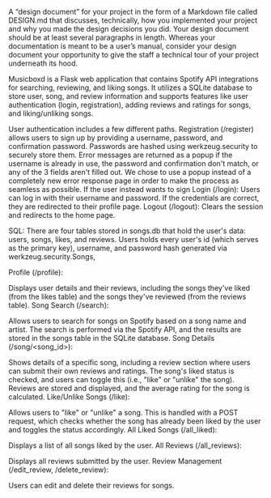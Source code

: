 A “design document” for your project in the form of a Markdown file called DESIGN.md that discusses, technically, how you implemented your project and why you made the design decisions you did. Your design document should be at least several paragraphs in length. Whereas your documentation is meant to be a user’s manual, consider your design document your opportunity to give the staff a technical tour of your project underneath its hood.

Musicboxd is a Flask web application that contains Spotify API integrations for searching, reviewing, and liking songs. It utilizes a SQLite database to store user, song, and review information and supports features like user authentication (login, registration), adding reviews and ratings for songs, and liking/unliking songs.

User authentication includes a few different paths. Registration (/register) allows users to sign up by providing a username, password, and confirmation password. Passwords are hashed using werkzeug.security to securely store them. Error messages are returned as a popup if the username is already in use, the password and confirmation don't match, or any of the 3 fields aren't filled out. We chose to use a popup instead of a completely new error response page in order to make the process as seamless as possible. If the user instead wants to sign
    Login (/login): Users can log in with their username and password. If the credentials are correct, they are redirected to their profile page.
    Logout (/logout): Clears the session and redirects to the home page.

SQL: There are four tables stored in songs.db that hold the user's data: users, songs, likes, and reviews. Users holds every user's id (which serves as the primary key), username, and password hash generated via werkzeug.security.Songs,


Profile (/profile):

Displays user details and their reviews, including the songs they've liked (from the likes table) and the songs they've reviewed (from the reviews table).
Song Search (/search):

Allows users to search for songs on Spotify based on a song name and artist. The search is performed via the Spotify API, and the results are stored in the songs table in the SQLite database.
Song Details (/song/<song_id>):

Shows details of a specific song, including a review section where users can submit their own reviews and ratings.
The song's liked status is checked, and users can toggle this (i.e., "like" or "unlike" the song).
Reviews are stored and displayed, and the average rating for the song is calculated.
Like/Unlike Songs (/like):

Allows users to "like" or "unlike" a song. This is handled with a POST request, which checks whether the song has already been liked by the user and toggles the status accordingly.
All Liked Songs (/all_liked):

Displays a list of all songs liked by the user.
All Reviews (/all_reviews):

Displays all reviews submitted by the user.
Review Management (/edit_review, /delete_review):

Users can edit and delete their reviews for songs.
